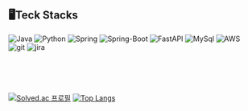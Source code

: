 
<br/>
<br/>
  
## 🖥️️Teck Stacks
<img alt="Java" src ="https://img.shields.io/badge/Java-important.svg?&style=for-the-badge&logo=Java&logoColor=white"> <img alt="Python" src ="https://img.shields.io/badge/Python-black.svg?&style=for-the-badge&logo=python&logoColor=white"> <img alt="Spring" src ="https://img.shields.io/badge/Spring-6DB33F.svg?&style=for-the-badge&logo=Spring&logoColor=white"> <img alt="Spring-Boot" src ="https://img.shields.io/badge/Spring_Boot-blue.svg?&style=for-the-badge&logo=Spring-Boot&logoColor=white"> <img alt="FastAPI" src ="https://img.shields.io/badge/FastApi-blueviolet.svg?&style=for-the-badge&logo=FastApi&logoColor=white"> <img alt="MySql" src ="https://img.shields.io/badge/MySql-yellow.svg?&style=for-the-badge&logo=MySql&logoColor=white"> <img alt="AWS" src ="https://img.shields.io/badge/AWS EC2-pink.svg?&style=for-the-badge&logo=Amazon EC2&logoColor=white"> <br />
<img alt="git" src ="https://img.shields.io/badge/Git-yellowgreen.svg?&style=for-the-badge&logo=Git&logoColor=white"> <img alt="jira" src ="https://img.shields.io/badge/jira-inactive.svg?&style=for-the-badge&logo=jira&logoColor=white">
 <br/>
  <br/>
<br/>  
<br/>

[![Solved.ac
프로필](http://mazassumnida.wtf/api/mini/generate_badge?boj=vcv0174)](https://solved.ac/vcv0174)
[![Top Langs](https://github-readme-stats.vercel.app/api/top-langs/?username=seoeun98&layout=compact)](https://github.com/seoeun98/github-readme-stats)


  
</div>
